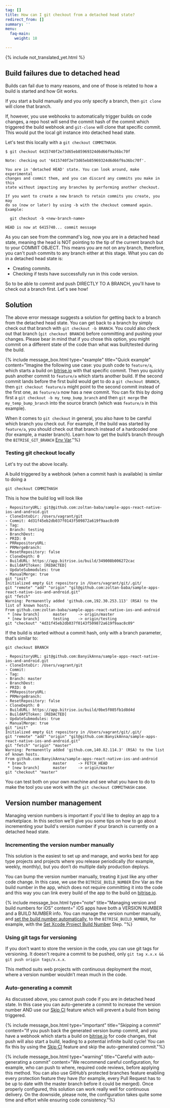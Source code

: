 ```yaml
---
tag: []
title: How can I git checkout from a detached head state?
redirect_from: []
summary: ''
menu:
  faq-main:
    weight: 18

---
```

{% include not_translated_yet.html %}

## Build failures due to detached head

Builds can fail due to many reasons, and one of those is related to how a build is started and how Git works.

If you start a build manually and you only specify a branch, then `git clone` will clone that branch.

If, however, you use webhooks to automatically trigger builds on code changes, a repo host will send the commit hash of the commit which triggered the build webhook and `git-clone` will clone that specific commit. This would put the local git instance into detached head state.

Let's test this locally with a `git checkout COMMITHASH`.

    $ git checkout 6415740f2e73d65eb85969324d6d66f9a36bc70f
    
    Note: checking out '6415740f2e73d65eb85969324d6d66f9a36bc70f'.
    
    You are in 'detached HEAD' state. You can look around, make experimental
    changes and commit them, and you can discard any commits you make in this
    state without impacting any branches by performing another checkout.
    
    If you want to create a new branch to retain commits you create, you may
    do so (now or later) by using -b with the checkout command again. Example:
    
      git checkout -b <new-branch-name>
    
    HEAD is now at 6415740... commit message

As you can see from the command's log, now you are in a detached head state, meaning the head is NOT pointing to the tip of the current branch but to your COMMIT OBJECT. This means you are not on any branch, therefore, you can't push commits to any branch either at this stage. What you can do in a detached head state is:

* Creating commits.
* Checking if tests have successfully run in this code version.

So to be able to commit and push DIRECTLY TO A BRANCH, you'll have to check out a branch first. Let's see how!

## Solution

The above error message suggests a solution for getting back to a branch from the detached head state. You can get back to a branch by simply check out that branch with `git checkout -b BRANCH`. You could also check out that branch (`git checkout BRANCH`) before committing and pushing your changes. Please bear in mind that if you chose this option, you might commit on a different state of the code than what was built/tested during the build.

{% include message_box.html type="example" title="Quick example" content="Imagine the following use case: you push code to `feature/a`, which starts a build on [bitrise.io](https://www.bitrise.io/) with that specific commit. Then you quickly push another commit to `feature/a` which starts another build. If the second commit lands before the first build would get to do a `git checkout BRANCH`, then `git checkout feature/a` might point to the second commit instead of the first one, as `feature/a` now has a new commit. You can fix this by doing first a `git checkout -b my_temp_bump_branch` and then `git merge` the `my_temp_bump_branch` into the source branch (which was `feature/a` in this example).

When it comes to `git checkout` in general, you also have to be careful which branch you check out. For example, if the build was started by `feature/a`, you should check out that branch instead of a hardcoded one (for example, a master branch). Learn how to get the build’s branch through the `BITRISE_GIT_BRANCH` [Env Var](/builds/available-environment-variables/)."%}

### Testing git checkout locally

Let's try out the above locally.

A build triggered by a webhook (when a commit hash is available) is similar to doing a

    git checkout COMMITHASH

This is how the build log will look like

    - RepositoryURL: git@github.com:zoltan-baba/sample-apps-react-native-ios-and-android.git
    - CloneIntoDir: /Users/vagrant/git
    - Commit: 4d31f45eb2db037f0143f509872a619f9aac8c09
    - Tag: 
    - Branch: testing
    - BranchDest: 
    - PRID: 0
    - PRRepositoryURL: 
    - PRMergeBranch: 
    - ResetRepository: false
    - CloneDepth: 0
    - BuildURL: https://app.bitrise.io/build/349008b006272cac
    - BuildAPIToken: [REDACTED]
    - UpdateSubmodules: true
    - ManualMerge: true
    git "init"
    Initialized empty Git repository in /Users/vagrant/git/.git/
    git "remote" "add" "origin" "git@github.com:zoltan-baba/sample-apps-react-native-ios-and-android.git"
    git "fetch"
    Warning: Permanently added 'github.com,192.30.253.113' (RSA) to the list of known hosts.
    From github.com:zoltan-baba/sample-apps-react-native-ios-and-android
     * [new branch]      master     -> origin/master
     * [new branch]      testing    -> origin/testing
    git "checkout" "4d31f45eb2db037f0143f509872a619f9aac8c09"

If the build is started without a commit hash, only with a branch parameter, that’s similar to:

    git checkout BRANCH
    
    - RepositoryURL: git@github.com:BanyikAnna/sample-apps-react-native-ios-and-android.git
    - CloneIntoDir: /Users/vagrant/git
    - Commit: 
    - Tag: 
    - Branch: master
    - BranchDest: 
    - PRID: 0
    - PRRepositoryURL: 
    - PRMergeBranch: 
    - ResetRepository: false
    - CloneDepth: 0
    - BuildURL: https://app.bitrise.io/build/0be5f085fb1d8d4d
    - BuildAPIToken: [REDACTED]
    - UpdateSubmodules: true
    - ManualMerge: true
    git "init"
    Initialized empty Git repository in /Users/vagrant/git/.git/
    git "remote" "add" "origin" "git@github.com:BanyikAnna/sample-apps-react-native-ios-and-android.git"
    git "fetch" "origin" "master"
    Warning: Permanently added 'github.com,140.82.114.3' (RSA) to the list of known hosts.
    From github.com:BanyikAnna/sample-apps-react-native-ios-and-android
     * branch            master     -> FETCH_HEAD
     * [new branch]      master     -> origin/master
    git "checkout" "master"

You can test both on your own machine and see what you have to do to make the tool you use  work with the `git checkout COMMITHASH` case.

## Version number management

Managing version numbers is important if you'd like to deploy an app to a marketplace. In this section we'll give you some tips on how to go about incrementing your build's version number if your branch is currently on a detached head state.

### Incrementing the version number manually

This solution is the easiest to set up and manage, and works best for app type projects and projects where you release periodically (for example, weekly, monthly), but you don’t do multiple daily production deploys.

You can bump the version number manually, treating it just like any other code change. In this case, we use the `BITRISE_BUILD_NUMBER` Env Var as the build number in the app, which does not require committing it into the code and this way you can link every build of the app to the build on [bitrise.io](https://www.bitrise.io).

{% include message_box.html type="note" title="Managing version and build numbers for iOS" content=" iOS apps have both a VERSION NUMBER and a BUILD NUMBER info. You can manage the version number manually, and [set the build number automatically](/builds/build-numbering-and-app-versioning/#setting-the-cfbundleversion-and-cfbundleshortversionstring-of-an-ios-app), to the `BITRISE_BUILD_NUMBER`, for example, with the [Set Xcode Project Build Number](https://www.bitrise.io/integrations/steps/set-xcode-build-number) Step. "%}

### Using git tags for versioning

If you don't want to store the version in the code, you can use git tags for versioning. It doesn't require a commit to be pushed, only `git tag x.x.x && git push origin tags/x.x.x`.

This method suits web projects with continuous deployment the most, where a version number wouldn’t mean much in the code.

### Auto-generating a commit

As discussed above, you cannot push code if you are in detached head state. In this case you can auto-generate a commit to increase the version number AND use our [Skip CI](/builds/triggering-builds/skipping-a-given-commit-or-pull-request/) feature which will prevent a build from being triggered.

{% include message_box.html type="important" title="Skipping a commit" content="If you push back the generated version bump commit, and you have a webhook which starts a build on [bitrise.io](https://www.bitrise.io/) for code changes, that push will also start a build, leading to a potential infinite build cycle! You can fix this by using the [Skip CI](/builds/triggering-builds/skipping-a-given-commit-or-pull-request/#skipping-a-commit) feature and skip the auto-generated commit."%}

{% include message_box.html type="warning" title="Careful with auto-generating a commit" content="We recommend careful configuration, for example, who can push to where, required code reviews, before applying this method. You can also use GitHub’s protected branches feature enabling every protection feature they have (for example, every Pull Request has to be up to date with the master branch before it could be merged). Once properly configured, this solution can work really well for continuous delivery. On the downside, please note, the configuration takes quite some time and effort while ensuring code consistency."%}